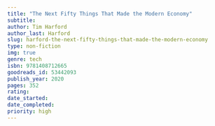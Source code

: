 ```yaml
---
title: "The Next Fifty Things That Made the Modern Economy"
subtitle: 
author: Tim Harford
author_last: Harford
slug: harford-the-next-fifty-things-that-made-the-modern-economy
type: non-fiction
img: true
genre: tech
isbn: 9781408712665
goodreads_id: 53442093
publish_year: 2020
pages: 352
rating: 
date_started:
date_completed:
priority: high
---
```

